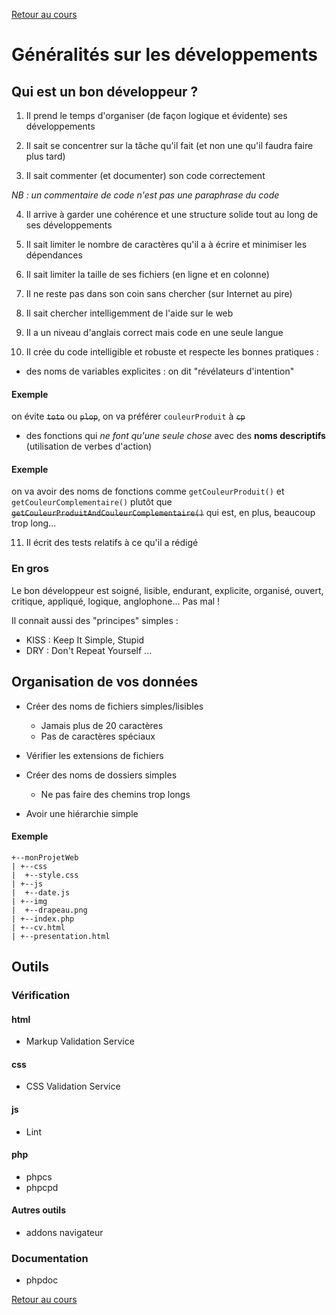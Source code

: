 [Retour au cours](../cours.md)

# Généralités sur les développements

## Qui est un bon développeur ?

1. Il prend le temps d'organiser (de façon logique et évidente) ses développements

2. Il sait se concentrer sur la tâche qu'il fait (et non une qu'il faudra faire plus tard)

3. Il sait commenter (et documenter) son code correctement

_NB : un commentaire de code n'est pas une paraphrase du code_

4. Il arrive à garder une cohérence et une structure solide tout au long de ses développements

5. Il sait limiter le nombre de caractères qu'il a à écrire et minimiser les dépendances

6. Il sait limiter la taille de ses fichiers (en ligne et en colonne)

7. Il ne reste pas dans son coin sans chercher (sur Internet au pire)

8. Il sait chercher intelligemment de l'aide sur le web

9. Il a un niveau d'anglais correct mais code en une seule langue

10. Il crée du code intelligible et robuste et respecte les bonnes pratiques :

- des noms de variables explicites : on dit "révélateurs d'intention"

#### Exemple

on évite ~~`toto`~~ ou ~~`plop`~~, on va préférer `couleurProduit` à ~~`cp`~~

- des fonctions qui _ne font qu'une seule chose_ avec des __noms descriptifs__ (utilisation de verbes d'action)

#### Exemple

on va avoir des noms de fonctions comme `getCouleurProduit()` et `getCouleurComplementaire()` plutôt que ~~`getCouleurProduitAndCouleurComplementaire()`~~ qui est, en plus, beaucoup trop long...

11. Il écrit des tests relatifs à ce qu'il a rédigé

### En gros

Le bon développeur est soigné, lisible, endurant, explicite, organisé, ouvert, critique, appliqué, logique, anglophone...
Pas mal !

Il connait aussi des "principes" simples :
* KISS : Keep It Simple, Stupid
* DRY : Don't Repeat Yourself
...

## Organisation de vos données

- Créer des noms de fichiers simples/lisibles
	* Jamais plus de 20 caractères
	* Pas de caractères spéciaux

- Vérifier les extensions de fichiers

- Créer des noms de dossiers simples
	* Ne pas faire des chemins trop longs

- Avoir une hiérarchie simple

#### Exemple

```
+--monProjetWeb
| +--css
|  +--style.css
| +--js
|  +--date.js
| +--img
|  +--drapeau.png
| +--index.php
| +--cv.html
| +--presentation.html
```

## Outils

### Vérification

#### html

* Markup Validation Service

#### css

* CSS Validation Service

#### js

* Lint

#### php

* phpcs
* phpcpd

#### Autres outils

* addons navigateur

### Documentation

* phpdoc

[Retour au cours](../cours.md)
